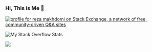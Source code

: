 ### Hi, This is Me 👋

<!--
**makhdomii/makhdomii** is a ✨ _special_ ✨ repository because its `README.md` (this file) appears on your GitHub profile.

Here are some ideas to get you started:

- 🔭 I’m currently working on ...
- 🌱 I’m currently learning ...
- 👯 I’m looking to collaborate on ...
- 🤔 I’m looking for help with ...
- 💬 Ask me about ...
- 📫 How to reach me: ...
- 😄 Pronouns: ...
- ⚡ Fun fact: ...
-->

<!--
![Makhdomii's GitHub stats](https://github-readme-stats.vercel.app/api?username=makhdomii&show_icons=true&theme=radical&count_private=true&include_all_commits=true)
-->
[![profile for reza makhdomi on Stack Exchange, a network of free, community-driven Q&A sites](https://stackexchange.com/users/flair/15997402.png "profile for reza makhdomi on Stack Exchange, a network of free, community-driven Q&A sites")](https://stackexchange.com/users/15997402)

![My Stack Overflow Stats](https://stackoverflow-card.vercel.app/?userID=11544999&theme=solarized-light)

![](https://github-readme-stats.vercel.app/api/top-langs?username=makhdomii&theme=radical&langs_count=10&layout=compact)
